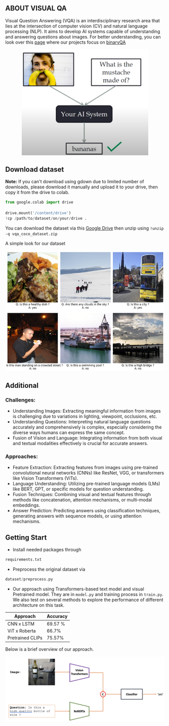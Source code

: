 ## ABOUT VISUAL QA
Visual Question Answering (VQA) is an interdisciplinary research area that lies at the intersection of computer vision (CV) and natural language processing (NLP). It aims to develop AI systems capable of understanding and answering questions about images. For better understanding, you can look over this [page](https://visualqa.org/) where our projects focus on [binaryQA](https://arxiv.org/pdf/1511.05099.pdf)
<p align="center">
 <img src="fig/overview.png" width="400">
</p>

## Download dataset
**Note:** If you can't download using gdown due to limited number of downloads, please download it manually and upload it to your drive, then copy it from the drive to colab.
```python
from google.colab import drive

drive.mount('/content/drive')
!cp /path/to/dataset/on/your/drive .
```

You can download the dataset via this [Google Drive](https://drive.google.com/file/d/1kc6XNqHZJg27KeBuoAoYj70_1rT92191/view?usp=sharing) then unzip using `!unzip -q vqa_coco_dataset.zip`

A simple look for our dataset

<p align="center">
 <img src="fig/dataset.png" width="800">
</p>


## Additional
### Challenges:
- Understanding Images: Extracting meaningful information from images is challenging due to variations in lighting, viewpoint, occlusions, etc.
- Understanding Questions: Interpreting natural language questions accurately and comprehensively is complex, especially considering the diverse ways humans can express the same concept.
- Fusion of Vision and Language: Integrating information from both visual and textual modalities effectively is crucial for accurate answers.
### Approaches:
- Feature Extraction: Extracting features from images using pre-trained convolutional neural networks (CNNs) like ResNet, VGG, or transformers like Vision Transformers (ViTs).
- Language Understanding: Utilizing pre-trained language models (LMs) like BERT, GPT, or specific models for question understanding.
- Fusion Techniques: Combining visual and textual features through methods like concatenation, attention mechanisms, or multi-modal embeddings.
- Answer Prediction: Predicting answers using classification techniques, generating answers with sequence models, or using attention mechanisms.

## Getting Start
- Install needed packages through 
``` python
requirements.txt 
```
- Preprocess the original dataset via 
``` python
dataset/preprocess.py 
```
- Our approach using Transformers-based text model and visual Pretrained model. They are in `model.py` and training process in `train.py`. We also test on several methods to explore the performance of different architecture on this task.
  
| Approach       | Accuracy   |
|--------------|------------|
| CNN x LSTM     | 69.57 %        |
| ViT x Roberta      | 66.7%        |
| Pretrained CLIPs      | 75.57%        |

Below is a brief overview of our approach.
<p align="center">
 <img src="fig/arch.png" width="800" >
</p>

